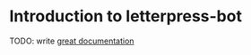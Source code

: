 # Introduction to letterpress-bot

TODO: write [great documentation](http://jacobian.org/writing/great-documentation/what-to-write/)
